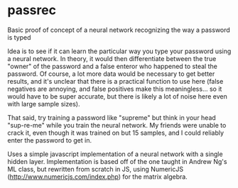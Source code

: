 # passrec
Basic proof of concept of a neural network recognizing the way a password is typed

Idea is to see if it can learn the particular way you type your password using a neural network. In theory, it would then differentiate between the true "owner" of the password and a false enteror who happened to steal the password. Of course, a lot more data would be necessary to get better results, and it's unclear that there is a practical function to use here (false negatives are annoying, and false positives make this meaningless... so it would have to be super accurate, but there is likely a lot of noise here even with large sample sizes).

That said, try training a password like "supreme" but think in your head "sup-re-me" while you train the neural network. My friends were unable to crack it, even though it was trained on but 15 samples, and I could reliably enter the password to get in.

Uses a simple javascript implementation of a neural network with a single hidden layer. Implementation is based off of the one taught in Andrew Ng's ML class, but rewritten from scratch in JS, using NumericJS (http://www.numericjs.com/index.php) for the matrix algebra. 
